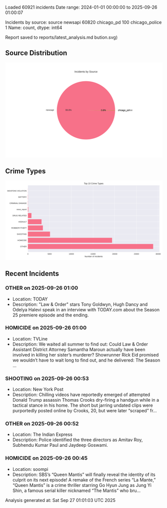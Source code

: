 
Loaded 60921 incidents
Date range: 2024-01-01 00:00:00 to 2025-09-26 01:00:07

Incidents by source:
source
newsapi           60820
chicago_pd          100
chicago_police        1
Name: count, dtype: int64

Report saved to reports/latest_analysis.md
bution.svg)

## Source Distribution
![Source Distribution](images/source_distribution.svg)

## Crime Types
![Crime Types](images/crime_types.svg)

## Recent Incidents

### OTHER on 2025-09-26 01:00
- Location: TODAY
- Description: "Law & Order" stars Tony Goldwyn, Hugh Dancy and Odelya Halevi speak in an interview with TODAY.com about the Season 25 premiere episode and the ending.


### HOMICIDE on 2025-09-26 01:00
- Location: TVLine
- Description: We waited all summer to find out: Could Law & Order Assistant District Attorney Samantha Maroun actually have been involved in killing her sister’s murderer? Showrunner Rick Eid promised we wouldn’t have to wait long to find out, and he delivered: The Season …


### SHOOTING on 2025-09-26 00:53
- Location: New York Post
- Description: Chilling videos have reportedly emerged of attempted Donald Trump assassin Thomas Crooks dry-firing a handgun while in a tactical stance in his home. The short but jarring undated clips were purportedly posted online by Crooks, 20, but were later “scraped” fr…


### OTHER on 2025-09-26 00:52
- Location: The Indian Express
- Description: Police identified the three directors as Amitav Roy, Subhendu Kumar Paul and Jaydeep Goswami.


### HOMICIDE on 2025-09-26 00:45
- Location: soompi
- Description: SBS’s “Queen Mantis” will finally reveal the identity of its culprit on its next episode! A remake of the French series “La Mante,” “Queen Mantis” is a crime thriller starring Go Hyun Jung as Jung Yi Shin, a famous serial killer nicknamed “The Mantis” who bru…

Analysis generated at: Sat Sep 27 01:01:03 UTC 2025
